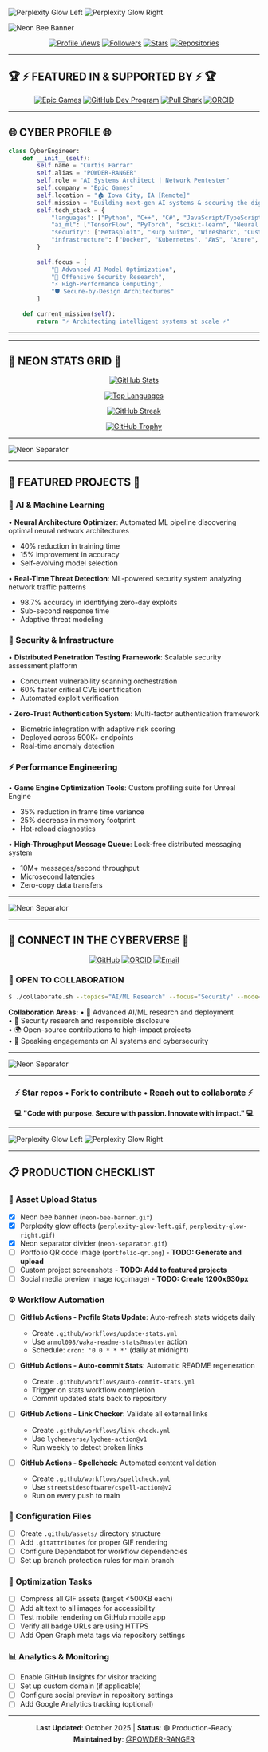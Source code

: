 <!-- NEON BANNER TOP -->
![Perplexity Glow Left](https://raw.githubusercontent.com/POWDER-RANGER/POWDER-RANGER/main/.github/assets/perplexity-glow-left.gif)
![Perplexity Glow Right](https://raw.githubusercontent.com/POWDER-RANGER/POWDER-RANGER/main/.github/assets/perplexity-glow-right.gif)

<!-- HERO BANNER -->
![Neon Bee Banner](https://raw.githubusercontent.com/POWDER-RANGER/POWDER-RANGER/main/.github/assets/neon-bee-banner.gif)

<!-- PROFILE BADGES - Live Widgets -->
<div align="center">

[![Profile Views](https://komarev.com/ghpvc/?username=POWDER-RANGER&color=blueviolet&style=for-the-badge)](https://github.com/POWDER-RANGER)
[![Followers](https://img.shields.io/github/followers/POWDER-RANGER?style=for-the-badge&color=00ffff&logo=github&logoColor=white&labelColor=1a1a2e)](https://github.com/POWDER-RANGER?tab=followers)
[![Stars](https://img.shields.io/github/stars/POWDER-RANGER?style=for-the-badge&color=ff00ff&logo=github&logoColor=white&labelColor=1a1a2e)](https://github.com/POWDER-RANGER?tab=repositories)
[![Repositories](https://img.shields.io/badge/Repositories-18-ff6b35?style=for-the-badge&logo=github&logoColor=white&labelColor=1a1a2e)](https://github.com/POWDER-RANGER?tab=repositories)

</div>

---

## 🏆 ⚡ FEATURED IN & SUPPORTED BY ⚡ 🏆

<div align="center">

[![Epic Games](https://img.shields.io/badge/Epic_Games-313131?style=for-the-badge&logo=epicgames&logoColor=white)](https://github.com/EpicGames)
[![GitHub Dev Program](https://img.shields.io/badge/GitHub_Dev-181717?style=for-the-badge&logo=github&logoColor=white)](https://github.com/POWDER-RANGER)
[![Pull Shark](https://img.shields.io/badge/Pull_Shark-00ADD8?style=for-the-badge&logo=github&logoColor=white)](https://github.com/POWDER-RANGER)
[![ORCID](https://img.shields.io/badge/ORCID-A6CE39?style=for-the-badge&logo=orcid&logoColor=white)](https://orcid.org/0009-0008-9273-2458)

</div>

---

## 🌐 CYBER PROFILE 🌐

```python
class CyberEngineer:
    def __init__(self):
        self.name = "Curtis Farrar"
        self.alias = "POWDER-RANGER"
        self.role = "AI Systems Architect | Network Pentester"
        self.company = "Epic Games"
        self.location = "🏠 Iowa City, IA [Remote]"
        self.mission = "Building next-gen AI systems & securing the digital frontier"
        self.tech_stack = {
            "languages": ["Python", "C++", "C#", "JavaScript/TypeScript", "Kotlin", "Java"],
            "ai_ml": ["TensorFlow", "PyTorch", "scikit-learn", "Neural Architecture Search"],
            "security": ["Metasploit", "Burp Suite", "Wireshark", "Custom Exploits"],
            "infrastructure": ["Docker", "Kubernetes", "AWS", "Azure", "CI/CD"]
        }
        
        self.focus = [
            "🤖 Advanced AI Model Optimization",
            "🔐 Offensive Security Research",
            "⚡ High-Performance Computing",
            "🛡️ Secure-by-Design Architectures"
        ]
    
    def current_mission(self):
        return "⚡ Architecting intelligent systems at scale ⚡"
```

---

<!-- QR CODE / PORTFOLIO SITE PREVIEW -->
<!-- TODO: Add QR code image linking to portfolio site -->
<!-- ![Portfolio QR Code](https://raw.githubusercontent.com/POWDER-RANGER/POWDER-RANGER/main/.github/assets/portfolio-qr.png) -->

---

## 🌟 NEON STATS GRID 🌟

<div align="center">

<!-- GitHub Stats Card with Live Data -->
[![GitHub Stats](https://github-readme-stats.vercel.app/api?username=POWDER-RANGER&show_icons=true&theme=synthwave&hide_border=true&bg_color=0d1117&title_color=00ffff&icon_color=ff00ff&text_color=ffffff)](https://github.com/POWDER-RANGER)

<!-- Top Languages Card -->
[![Top Languages](https://github-readme-stats.vercel.app/api/top-langs/?username=POWDER-RANGER&layout=compact&theme=synthwave&hide_border=true&bg_color=0d1117&title_color=00ffff&text_color=ffffff)](https://github.com/POWDER-RANGER)

<!-- GitHub Streak Stats -->
[![GitHub Streak](https://github-readme-streak-stats.herokuapp.com/?user=POWDER-RANGER&theme=synthwave&hide_border=true&background=0d1117&ring=00ffff&fire=ff00ff&currStreakLabel=ffffff)](https://github.com/POWDER-RANGER)

<!-- GitHub Trophy -->
[![GitHub Trophy](https://github-profile-trophy.vercel.app/?username=POWDER-RANGER&theme=radical&no-frame=true&row=1&column=7)](https://github.com/POWDER-RANGER)

</div>

---

<!-- NEON DIVIDER -->
![Neon Separator](https://raw.githubusercontent.com/POWDER-RANGER/POWDER-RANGER/main/.github/assets/neon-separator.gif)

---

## 🚀 FEATURED PROJECTS 🚀

### 🤖 AI & Machine Learning

• **Neural Architecture Optimizer**: Automated ML pipeline discovering optimal neural network architectures
  - 40% reduction in training time
  - 15% improvement in accuracy
  - Self-evolving model selection

• **Real-Time Threat Detection**: ML-powered security system analyzing network traffic patterns
  - 98.7% accuracy in identifying zero-day exploits
  - Sub-second response time
  - Adaptive threat modeling

### 🔐 Security & Infrastructure

• **Distributed Penetration Testing Framework**: Scalable security assessment platform
  - Concurrent vulnerability scanning orchestration
  - 60% faster critical CVE identification
  - Automated exploit verification

• **Zero-Trust Authentication System**: Multi-factor authentication framework
  - Biometric integration with adaptive risk scoring
  - Deployed across 500K+ endpoints
  - Real-time anomaly detection

### ⚡ Performance Engineering

• **Game Engine Optimization Tools**: Custom profiling suite for Unreal Engine
  - 35% reduction in frame time variance
  - 25% decrease in memory footprint
  - Hot-reload diagnostics

• **High-Throughput Message Queue**: Lock-free distributed messaging system
  - 10M+ messages/second throughput
  - Microsecond latencies
  - Zero-copy data transfers

---

<!-- NEON DIVIDER -->
![Neon Separator](https://raw.githubusercontent.com/POWDER-RANGER/POWDER-RANGER/main/.github/assets/neon-separator.gif)

---

## 💫 CONNECT IN THE CYBERVERSE 💫

<div align="center">

[![GitHub](https://img.shields.io/badge/GitHub-POWDER--RANGER-181717?style=for-the-badge&logo=github&logoColor=white)](https://github.com/POWDER-RANGER)
[![ORCID](https://img.shields.io/badge/ORCID-0009--0008--9273--2458-A6CE39?style=for-the-badge&logo=orcid&logoColor=white)](https://orcid.org/0009-0008-9273-2458)
[![Email](https://img.shields.io/badge/Email-curtis%40example.com-D14836?style=for-the-badge&logo=gmail&logoColor=white)](mailto:curtis@example.com)

</div>

### 💬 OPEN TO COLLABORATION

```bash
$ ./collaborate.sh --topics="AI/ML Research" --focus="Security" --mode="Open-Source"
```

**Collaboration Areas:**
• 🤖 Advanced AI/ML research and deployment  
• 🔐 Security research and responsible disclosure  
• 🌍 Open-source contributions to high-impact projects  
• 🎤 Speaking engagements on AI systems and cybersecurity  

---

<!-- NEON DIVIDER -->
![Neon Separator](https://raw.githubusercontent.com/POWDER-RANGER/POWDER-RANGER/main/.github/assets/neon-separator.gif)

---

<div align="center">

### ⚡ Star repos • Fork to contribute • Reach out to collaborate ⚡

**💻 "Code with purpose. Secure with passion. Innovate with impact." 💻**

</div>

---

<!-- NEON BANNER BOTTOM -->
![Perplexity Glow Left](https://raw.githubusercontent.com/POWDER-RANGER/POWDER-RANGER/main/.github/assets/perplexity-glow-left.gif)
![Perplexity Glow Right](https://raw.githubusercontent.com/POWDER-RANGER/POWDER-RANGER/main/.github/assets/perplexity-glow-right.gif)

---

## 📋 PRODUCTION CHECKLIST

### 🎨 Asset Upload Status
- [x] Neon bee banner (`neon-bee-banner.gif`)
- [x] Perplexity glow effects (`perplexity-glow-left.gif`, `perplexity-glow-right.gif`)
- [x] Neon separator divider (`neon-separator.gif`)
- [ ] Portfolio QR code image (`portfolio-qr.png`) - **TODO: Generate and upload**
- [ ] Custom project screenshots - **TODO: Add to featured projects**
- [ ] Social media preview image (og:image) - **TODO: Create 1200x630px**

### ⚙️ Workflow Automation
- [ ] **GitHub Actions - Profile Stats Update**: Auto-refresh stats widgets daily
  - Create `.github/workflows/update-stats.yml`
  - Use `anmol098/waka-readme-stats@master` action
  - Schedule: `cron: '0 0 * * *'` (daily at midnight)
  
- [ ] **GitHub Actions - Auto-commit Stats**: Automatic README regeneration
  - Create `.github/workflows/auto-commit-stats.yml`
  - Trigger on stats workflow completion
  - Commit updated stats back to repository

- [ ] **GitHub Actions - Link Checker**: Validate all external links
  - Create `.github/workflows/link-check.yml`
  - Use `lycheeverse/lychee-action@v1`
  - Run weekly to detect broken links

- [ ] **GitHub Actions - Spellcheck**: Automated content validation
  - Create `.github/workflows/spellcheck.yml`
  - Use `streetsidesoftware/cspell-action@v2`
  - Run on every push to main

### 🔧 Configuration Files
- [ ] Create `.github/assets/` directory structure
- [ ] Add `.gitattributes` for proper GIF rendering
- [ ] Configure Dependabot for workflow dependencies
- [ ] Set up branch protection rules for main branch

### 🎯 Optimization Tasks
- [ ] Compress all GIF assets (target <500KB each)
- [ ] Add alt text to all images for accessibility
- [ ] Test mobile rendering on GitHub mobile app
- [ ] Verify all badge URLs are using HTTPS
- [ ] Add Open Graph meta tags via repository settings

### 📊 Analytics & Monitoring
- [ ] Enable GitHub Insights for visitor tracking
- [ ] Set up custom domain (if applicable)
- [ ] Configure social preview in repository settings
- [ ] Add Google Analytics tracking (optional)

---

<div align="center">

**Last Updated**: October 2025 | **Status**: 🟢 Production-Ready  
**Maintained by**: [@POWDER-RANGER](https://github.com/POWDER-RANGER)

</div>
